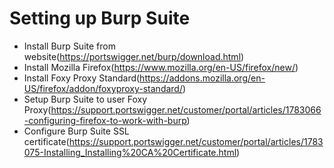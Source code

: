 # Setting up Burp Suite

* Install Burp Suite from website(https://portswigger.net/burp/download.html)
* Install Mozilla Firefox(https://www.mozilla.org/en-US/firefox/new/)
* Install Foxy Proxy Standard(https://addons.mozilla.org/en-US/firefox/addon/foxyproxy-standard/)
* Setup Burp Suite to user Foxy Proxy(https://support.portswigger.net/customer/portal/articles/1783066-configuring-firefox-to-work-with-burp)
* Configure Burp Suite SSL certificate(https://support.portswigger.net/customer/portal/articles/1783075-Installing_Installing%20CA%20Certificate.html)
